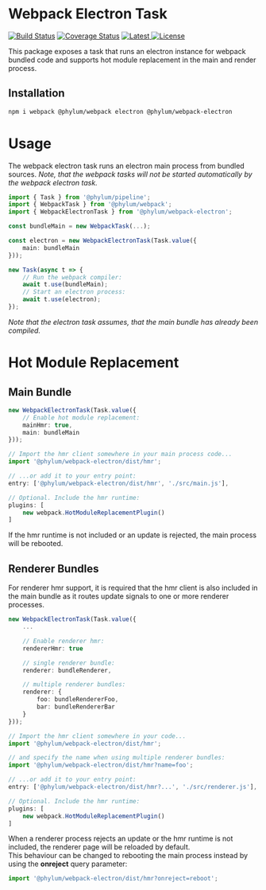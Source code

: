 # Webpack Electron Task
[![Build Status](https://travis-ci.com/phylumjs/webpack-electron.svg?branch=master)](https://travis-ci.com/phylumjs/webpack-electron)
[![Coverage Status](https://coveralls.io/repos/github/phylumjs/webpack-electron/badge.svg?branch=master)](https://coveralls.io/github/phylumjs/webpack-electron?branch=master)
[![Latest](https://img.shields.io/npm/v/@phylum/webpack-electron.svg?label=latest) ![License](https://img.shields.io/npm/l/@phylum/webpack-electron.svg?label=license)](https://npmjs.org/package/@phylum/webpack-electron)

This package exposes a task that runs an electron instance for webpack bundled code and supports hot module replacement in the main and render process.

## Installation
```bash
npm i webpack @phylum/webpack electron @phylum/webpack-electron
```

# Usage
The webpack electron task runs an electron main process from bundled sources.
*Note, that the webpack tasks will not be started automatically by the webpack electron task.*

```ts
import { Task } from '@phylum/pipeline';
import { WebpackTask } from '@phylum/webpack';
import { WebpackElectronTask } from '@phylum/webpack-electron';

const bundleMain = new WebpackTask(...);

const electron = new WebpackElectronTask(Task.value({
	main: bundleMain
}));

new Task(async t => {
	// Run the webpack compiler:
	await t.use(bundleMain);
	// Start an electron process:
	await t.use(electron);
});
```
*Note that the electron task assumes, that the main bundle has already been compiled.*

# Hot Module Replacement

## Main Bundle
```ts
new WebpackElectronTask(Task.value({
	// Enable hot module replacement:
	mainHmr: true,
	main: bundleMain
}));
```
```ts
// Import the hmr client somewhere in your main process code...
import '@phylum/webpack-electron/dist/hmr';
```
```ts
// ...or add it to your entry point:
entry: ['@phylum/webpack-electron/dist/hmr', './src/main.js'],

// Optional. Include the hmr runtime:
plugins: [
	new webpack.HotModuleReplacementPlugin()
]
```
If the hmr runtime is not included or an update is rejected, the main process will be rebooted.

## Renderer Bundles
For renderer hmr support, it is required that the hmr client is also included in the main bundle as it routes update signals to one or more renderer processes.
```ts
new WebpackElectronTask(Task.value({
	...

	// Enable renderer hmr:
	rendererHmr: true

	// single renderer bundle:
	renderer: bundleRenderer,

	// multiple renderer bundles:
	renderer: {
		foo: bundleRendererFoo,
		bar: bundleRendererBar
	}
}));
```
```ts
// Import the hmr client somewhere in your code...
import '@phylum/webpack-electron/dist/hmr';

// and specify the name when using multiple renderer bundles:
import '@phylum/webpack-electron/dist/hmr?name=foo';
```
```ts
// ...or add it to your entry point:
entry: ['@phylum/webpack-electron/dist/hmr?...', './src/renderer.js'],

// Optional. Include the hmr runtime:
plugins: [
	new webpack.HotModuleReplacementPlugin()
]
```
When a renderer process rejects an update or the hmr runtime is not included, the renderer page will be reloaded by default.<br>
This behaviour can be changed to rebooting the main process instead by using the **onreject** query parameter:
```ts
import '@phylum/webpack-electron/dist/hmr?onreject=reboot';
```
